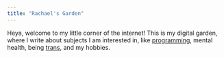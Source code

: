 ```yaml
---
title: "Rachael's Garden"
---
```


Heya, welcome to my little corner of the internet! This is my digital garden, where I write about subjects I am interested in, like [programming](tags/programming), mental health, being [trans](tags/trans), and my hobbies.

